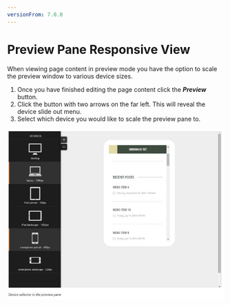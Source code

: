 ```yaml
---
versionFrom: 7.0.0
---
```


# Preview Pane Responsive View

When viewing page content in preview mode you have the option to scale the preview window to various device sizes.

1. Once you have finished editing the page content click the ***Preview*** button.
2. Click the button with two arrows on the far left. This will reveal the device slide out menu.
3. Select which device you would like to scale the preview pane to.

![responsivePreview.jpg](images/responsivePreview.jpg)

